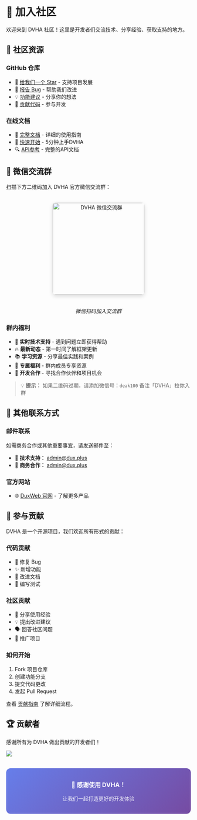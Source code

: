 # 💬 加入社区

欢迎来到 DVHA 社区！这里是开发者们交流技术、分享经验、获取支持的地方。

## 🚀 社区资源

### GitHub 仓库
- 🌟 [给我们一个 Star](https://github.com/duxweb/dvha) - 支持项目发展
- 🐛 [报告 Bug](https://github.com/duxweb/dvha/issues) - 帮助我们改进
- 💡 [功能建议](https://github.com/duxweb/dvha/discussions) - 分享你的想法
- 🔧 [贡献代码](https://github.com/duxweb/dvha/pulls) - 参与开发

### 在线文档
- 📖 [完整文档](https://duxweb.dux.plus/dvha/) - 详细的使用指南
- 🎯 [快速开始](/guide/started) - 5分钟上手DVHA
- 🔍 [API参考](/hooks/data/useList) - 完整的API文档

## 📱 微信交流群

扫描下方二维码加入 DVHA 官方微信交流群：

<center>
<img src="/images/wechat-qrcode.png" alt="DVHA 微信交流群" width="250" style="border-radius: 8px; box-shadow: 0 4px 12px rgba(0,0,0,0.15); margin: 20px 0;" />

*微信扫码加入交流群*
</center>

### 群内福利
- 💬 **实时技术支持** - 遇到问题立即获得帮助
- 🔥 **最新动态** - 第一时间了解框架更新
- 📚 **学习资源** - 分享最佳实践和案例
- 🎁 **专属福利** - 群内成员专享资源
- 🤝 **开发合作** - 寻找合作伙伴和项目机会

> 💡 **提示：** 如果二维码过期，请添加微信号：`deak100` 备注「DVHA」拉你入群

## 📨 其他联系方式

### 邮件联系
如需商务合作或其他重要事宜，请发送邮件至：
- 📧 **技术支持：** admin@dux.plus
- 📧 **商务合作：** admin@dux.plus

### 官方网站
- 🌐 [DuxWeb 官网](https://www.dux.cn) - 了解更多产品

## 🎉 参与贡献

DVHA 是一个开源项目，我们欢迎所有形式的贡献：

### 代码贡献
- 🔧 修复 Bug
- ✨ 新增功能
- 📖 改进文档
- 🧪 编写测试

### 社区贡献
- 📝 分享使用经验
- 💡 提出改进建议
- 🗣️ 回答社区问题
- 📢 推广项目

### 如何开始
1. Fork 项目仓库
2. 创建功能分支
3. 提交代码更改
4. 发起 Pull Request

查看 [贡献指南](https://github.com/duxweb/dvha/blob/main/CONTRIBUTING.md) 了解详细流程。

## 🏆 贡献者

感谢所有为 DVHA 做出贡献的开发者们！

<a href="https://github.com/duxweb/dvha/graphs/contributors">
  <img src="https://contrib.rocks/image?repo=duxweb/dvha" />
</a>


<div style="text-align: center; padding: 2rem; background: linear-gradient(135deg, #667eea 0%, #764ba2 100%); border-radius: 12px; color: white; margin: 2rem 0;">
  <h3 style="margin: 0 0 1rem 0; color: white;">🎊 感谢使用 DVHA！</h3>
  <p style="margin: 0; opacity: 0.9;">让我们一起打造更好的开发体验</p>
</div>